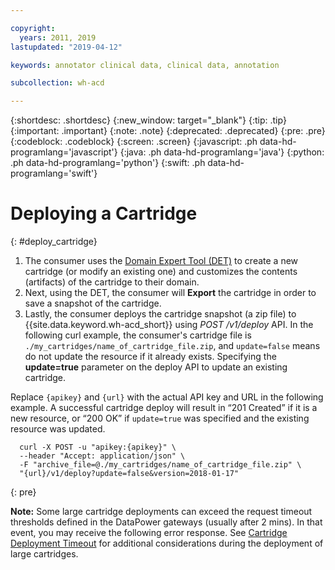 ```yaml
---

copyright:
  years: 2011, 2019
lastupdated: "2019-04-12"

keywords: annotator clinical data, clinical data, annotation

subcollection: wh-acd

---
```


{:shortdesc: .shortdesc}
{:new_window: target="_blank"}
{:tip: .tip}
{:important: .important}
{:note: .note}
{:deprecated: .deprecated}
{:pre: .pre}
{:codeblock: .codeblock}
{:screen: .screen}
{:javascript: .ph data-hd-programlang='javascript'}
{:java: .ph data-hd-programlang='java'}
{:python: .ph data-hd-programlang='python'}
{:swift: .ph data-hd-programlang='swift'}

# Deploying a Cartridge
{: #deploy_cartridge}

1.  The consumer uses the [Domain Expert Tool (DET)](https://watsonpow01.rch.stglabs.ibm.com/services/cartridge_det/) to create a new cartridge (or modify an existing one) and customizes the contents (artifacts) of the cartridge to their domain.
2.  Next, using the DET, the consumer will **Export** the cartridge in order to save a snapshot of the cartridge.
3.  Lastly, the consumer deploys the cartridge snapshot (a zip file) to  {{site.data.keyword.wh-acd_short}} using _POST /v1/deploy_ API. In the following curl example, the consumer's cartridge file is `./my_cartridges/name_of_cartridge_file.zip`, and `update=false` means do not update the resource if it already exists. Specifying the **update=true** parameter on the deploy API to update an existing cartridge.

Replace `{apikey}` and `{url}` with the actual API key and URL in the following example. A successful cartridge deploy will result in <q>201 Created</q> if it is a new resource, or <q>200 OK</q> if `update=true` was specified and the existing resource was updated.

```Curl
  curl -X POST -u "apikey:{apikey}" \
  --header "Accept: application/json" \
  -F "archive_file=@./my_cartridges/name_of_cartridge_file.zip" \
  "{url}/v1/deploy?update=false&version=2018-01-17"

```
{: pre}

**Note:**  Some large cartridge deployments can exceed the request timeout thresholds defined in the DataPower gateways (usually after 2 mins). In that event, you may receive the following error response. See [Cartridge Deployment Timeout](wh-acd?topic=wh-acd-troubleshoot#troubleshoot_deploy_timeout) for additional considerations during the deployment of large cartridges.
